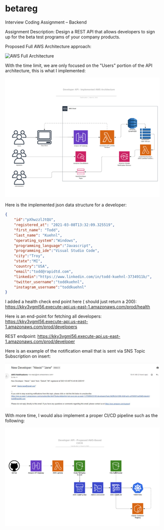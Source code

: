 # betareg

Interview Coding Assignment – Backend

Assignment Description: Design a REST API that allows developers to sign up for the beta test programs of your 
company products.

Proposed Full AWS Architecture approach:

![AWS Full Architecture](https://d2908q01vomqb2.cloudfront.net/ca3512f4dfa95a03169c5a670a4c91a19b3077b4/2019/10/11/main_architecture_diagram.png)

With the time limit, we are only focused on the "Users" portion of the API architecture, this is what I implemented:

![Implemented Architecture](https://github.com/tkuehnl/betareg/blob/main/images/implemented.png?raw=true)

Here is the implemented json data structure for a developer:
```json
{
	"id":"pXhwzzlJtQU",
	"registered_at": "2021-03-08T13:32:09.325519",
	"first_name": "Todd",
	"last_name": "Kuehnl",
	"operating_system":"Windows",
	"programming_language":"Javascript",
	"programming_ide":"Visual Studio Code",
	"city":"Troy",
	"state":"MI",
	"country":"USA",
	"email":"todd@rapidtd.com",
	"linkedin":"https://www.linkedin.com/in/todd-kuehnl-3734911b/",
	"twitter_username":"toddkuehnl",
	"instagram_username":"toddkuehnl"
}
```
I added a health check end point here ( should just return a 200):
https://kky3vgml56.execute-api.us-east-1.amazonaws.com/prod/health

Here is an end-point for fetching all developers:
https://kky3vgml56.execute-api.us-east-1.amazonaws.com/prod/developers

REST endpoint:
https://kky3vgml56.execute-api.us-east-1.amazonaws.com/prod/developer

Here is an example of the notification email that is sent via SNS Topic Subscription on insert:

![SNS Email](https://github.com/tkuehnl/betareg/blob/main/images/email_subscriber.JPG?raw=true)

With more time, I would also implement a proper CI/CD pipeline such as the following:

![Proposed AWS CI/CD](https://github.com/tkuehnl/betareg/blob/main/images/ci_cd.png?raw=true)
